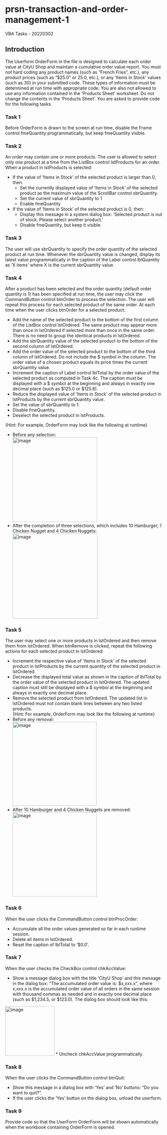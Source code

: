 # prsn-transaction-and-order-management-1
VBA Tasks - 20220302  

## Introduction
The Userform OrderForm in the file is designed to calculate each order value at CityU Shop and maintain a cumulative order value report. You must not hard coding any product names (such as “French Fries”, etc.), any product prices (such as “$25.0” or 25.0, etc.), or any ‘Items in Stock’ values (such as 30) in your submitted code. These types of information must be determined at run time with appropriate code. You are also not allowed to use any information contained in the ‘Products Sheet’ worksheet. Do not change the contents in the ‘Products Sheet’. You are asked to provide code for the following tasks.   

### Task 1
Before OrderForm is drawn to the screen at run time, disable the Frame control fmeQuantity programmatically, but keep fmeQuantity visible.  

### Task 2
An order may contain one or more products. The user is allowed to select only one product at a time from the ListBox control lstProducts for an order. When a product in lstProducts is selected:  
  * If the value of ‘Items in Stock’ of the selected product is larger than 0, then:
    * Set the currently displayed value of ‘Items in Stock’ of the selected product as the maximum value of the ScrollBar control sbrQuantity.
    *	Set the current value of sbrQuantity to 1
    *	Enable fmeQuantity
  *	If the value of ‘Items in Stock’ of the selected product is 0, then:
    *	Display this message in a system dialog box: ‘Selected product is out of stock. Please select another product.’
    *	Disable fmeQuantity, but keep it visible.

### Task 3  
The user will use sbrQuantity to specify the order quantity of the selected product at run time. Whenever the sbrQuantity value is changed, display its latest value programmatically in the caption of the Label control lblQuantity as ‘X items’ where X is the current sbrQuantity value.  

### Task 4 
After a product has been selected and the order quantity (default order quantity is 1) has been specified at run time, the user may click the CommandButton control btnOrder to process the selection. The user will repeat this process for each selected product of the same order. At each time when the user clicks btnOrder for a selected product:  
  *	Add the name of the selected product to the bottom of the first column of the ListBox control lstOrdered. The same product may appear more than once in lstOrdered if selected more than once in the same order. There is no need to group the identical products in lstOrdered. 
  *	Add the sbrQuantity value of the selected product to the bottom of the second column of lstOrdered.
  *	Add the order value of the selected product to the bottom of the third column of lstOrdered. Do not include the $ symbol in the column. The order value of a chosen product equals its price times the current sbrQuantity value.
  *	Increment the caption of Label control lblTotal by the order value of the selected product as computed in Task 4c. The caption must be displayed with a $ symbol at the beginning and always in exactly one decimal place (such as $125.0 or $125.8).
  *	Reduce the displayed value of ‘Items in Stock’ of the selected product in lstProducts by the current sbrQuantity value.
  *	Set the value of sbrQuantity to 1.
  *	Disable fmeQuantity.
  *	Deselect the selected product in lstProducts.  

{Hint: For example, OrderForm may look like the following at runtime}  
* Before any selection:  
  <img width="271" alt="image" src="https://user-images.githubusercontent.com/19373417/193460538-c4b9e01d-2414-41f8-867a-a37fda759658.png">
* After the completion of three selections, which includes 10 Hamburger, 1 Chicken Nugget and 4 Chicken Nuggets:  
  <img width="272" alt="image" src="https://user-images.githubusercontent.com/19373417/193460557-53459be5-7ea9-4e23-aa98-e647ddf245cc.png">  
  
### Task 5  
The user may select one or more products in lstOrdered and then remove them from lstOrdered. When btnRemove is clicked, repeat the following actions for each selected product in lstOrdered:  
  * Increment the respective value of ‘Items in Stock’ of the selected product in lstProducts by the current quantity of the selected product in lstOrdered. 
  * Decrease the displayed total value as shown in the caption of lblTotal by the order value of the selected product in lstOrdered. The updated caption must still be displayed with a $ symbol at the beginning and always in exactly one decimal place.
  * Remove the selected product from lstOrdered. The updated list in lstOrdered must not contain blank lines between any two listed products.  
{Hint: For example, OrderForm may look like the following at runtime}  
* Before any removal:  
  <img width="269" alt="image" src="https://user-images.githubusercontent.com/19373417/193460611-012df4a6-e063-409e-a5f3-92e5bef35bfe.png">  
* After 10 Hamburger and 4 Chicken Nuggets are removed:  
  <img width="270" alt="image" src="https://user-images.githubusercontent.com/19373417/193460623-b55404d0-0e97-4229-9a40-0e3ff6e2702b.png">  
  
### Task 6  
When the user clicks the CommandButton control btnProcOrder:  
*	Accumulate all the order values generated so far in each runtime session.
*	Delete all items in lstOrdered.
*	Reset the caption of lblTotal to ‘$0.0’.

### Task 7  
When the user checks the CheckBox control chkAccValue:  
*	Show a message dialog box with the title ‘CityU Shop’ and this message in the dialog box: “The accumulated order value is: $x,xxx.x”, where x,xxx.x is the accumulated order value of all orders in the same session with thousand commas as needed and in exactly one decimal place (such as $1,234.5, or $123.0). The dialog box should look like this:  
  <img width="158" alt="image" src="https://user-images.githubusercontent.com/19373417/193460666-5c92ec0f-423f-40ba-88e0-3af0dbefd1e0.png">  
*	Uncheck chkAccValue programmatically.  

### Task 8
When the user clicks the CommandButton control btnQuit:  
*	Show this message in a dialog box with ‘Yes’ and ‘No’ buttons: “Do you want to quit?”.
* If the user clicks the ‘Yes’ button on the dialog box, unload the userform.

### Task 9
Provide code so that the UserForm OrderForm will be shown automatically when the workbook containing OrderForm is opened.  



	 
